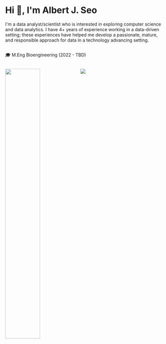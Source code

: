# Hi 👋, I'm Albert J. Seo

I'm a data analyst/scientist who is interested in exploring computer science and data analytics. I have 4+ years of experience working in a data-driven setting; these experiences have helped me develop a passionate, mature, and responsible approach for data in a technology advancing setting.
##
🎓 M.Eng Bioengineering (2022 - TBD)
##
<img align = "left" width="47%" src="https://github-readme-stats.vercel.app/api?username=albertjseo&show_icons=true&theme=github_dark" />

<img align = "left" width="auto" src="https://github-readme-stats.vercel.app/api/top-langs/?username=albertjseo&layout=compact&theme=github_dark" />

##
